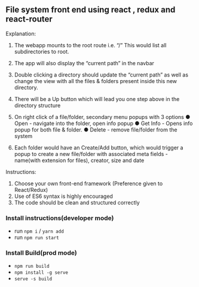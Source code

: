 ## File system front end using react , redux and react-router

<!-- [Link to design](​http://nosmalltask2.s3-website.ap-south-1.amazonaws.com/) -->

Explanation​:

1. The webapp mounts to the root route i.e. “/​”
   This would list all subdirectories to root.
2. The app will also display the “current path” in the navbar
3. Double clicking a directory should update the “current path” as well as change the view
   with all the files & folders present inside this new directory.
4. There will be a Up​ button which will lead you one step above in the directory structure

5. On right click of a file/folder, secondary menu popups with 3 options
   ● Open - navigate into the folder, open info popup
   ● Get Info - Opens info popup for both file & folder.
   ● Delete - remove file/folder from the system

6. Each folder would have an Create/Add ​button, which would trigger a popup to create a
   new file/folder with associated meta fields - name(with extension for files), creator, size
   and date

Instructions:

1. Choose your own front-end framework (Preference given to React/Redux)
2. Use of ES6 syntax is highly encouraged
3. The code should be clean and structured correctly

### Install instructions(developer mode)

- run `npm i` / `yarn add`
- run `npm run start`

### Install Build(prod mode)

- `npm run build`
- `npm install -g serve`
- `serve -s build`
